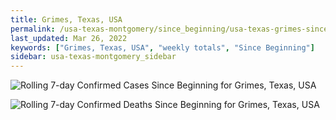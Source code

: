 ```yaml
---
title: Grimes, Texas, USA
permalink: /usa-texas-montgomery/since_beginning/usa-texas-grimes-since_beginning.html
last_updated: Mar 26, 2022
keywords: ["Grimes, Texas, USA", "weekly totals", "Since Beginning"]
sidebar: usa-texas-montgomery_sidebar
---
```


![Rolling 7-day Confirmed Cases Since Beginning for Grimes, Texas, USA](/covid_tracker/images/graphs/usa-texas-grimes-rolling_7_days_confirmed-since_beginning_graph.png)

![Rolling 7-day Confirmed Deaths Since Beginning for Grimes, Texas, USA](/covid_tracker/images/graphs/usa-texas-grimes-rolling_7_days_deaths-since_beginning_graph.png)
